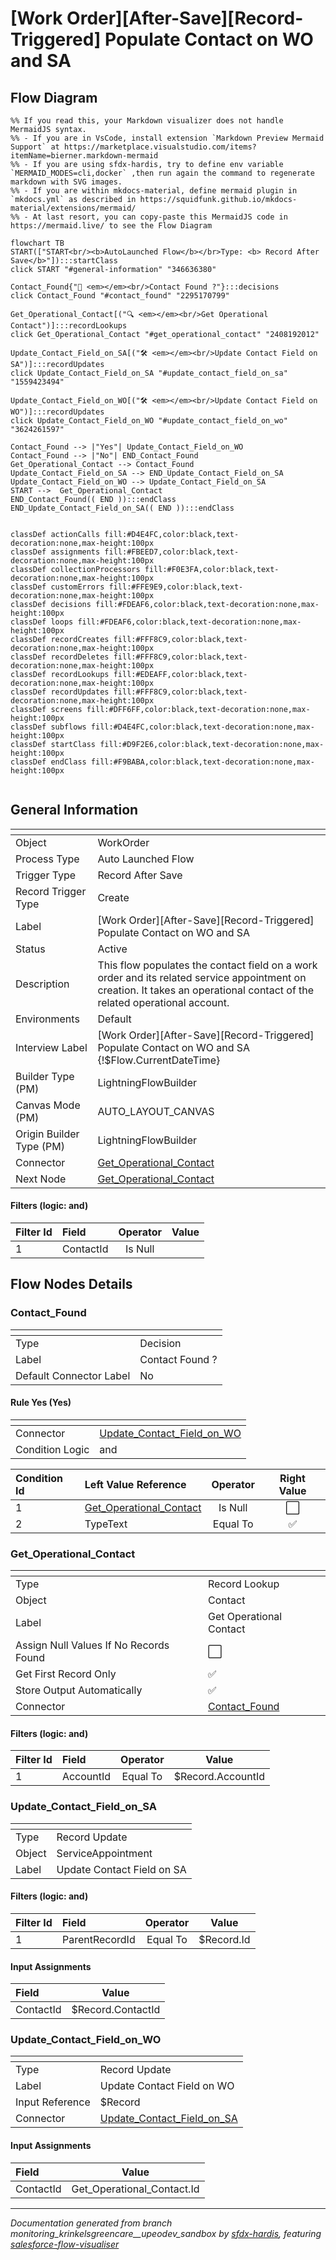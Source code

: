 # [Work Order][After-Save][Record-Triggered] Populate Contact on WO and SA

## Flow Diagram

```mermaid
%% If you read this, your Markdown visualizer does not handle MermaidJS syntax.
%% - If you are in VsCode, install extension `Markdown Preview Mermaid Support` at https://marketplace.visualstudio.com/items?itemName=bierner.markdown-mermaid
%% - If you are using sfdx-hardis, try to define env variable `MERMAID_MODES=cli,docker` ,then run again the command to regenerate markdown with SVG images.
%% - If you are within mkdocs-material, define mermaid plugin in `mkdocs.yml` as described in https://squidfunk.github.io/mkdocs-material/extensions/mermaid/
%% - At last resort, you can copy-paste this MermaidJS code in https://mermaid.live/ to see the Flow Diagram

flowchart TB
START(["START<br/><b>AutoLaunched Flow</b></br>Type: <b> Record After Save</b>"]):::startClass
click START "#general-information" "346636380"

Contact_Found{"🔀 <em></em><br/>Contact Found ?"}:::decisions
click Contact_Found "#contact_found" "2295170799"

Get_Operational_Contact[("🔍 <em></em><br/>Get Operational Contact")]:::recordLookups
click Get_Operational_Contact "#get_operational_contact" "2408192012"

Update_Contact_Field_on_SA[("🛠️ <em></em><br/>Update Contact Field on SA")]:::recordUpdates
click Update_Contact_Field_on_SA "#update_contact_field_on_sa" "1559423494"

Update_Contact_Field_on_WO[("🛠️ <em></em><br/>Update Contact Field on WO")]:::recordUpdates
click Update_Contact_Field_on_WO "#update_contact_field_on_wo" "3624261597"

Contact_Found --> |"Yes"| Update_Contact_Field_on_WO
Contact_Found --> |"No"| END_Contact_Found
Get_Operational_Contact --> Contact_Found
Update_Contact_Field_on_SA --> END_Update_Contact_Field_on_SA
Update_Contact_Field_on_WO --> Update_Contact_Field_on_SA
START -->  Get_Operational_Contact
END_Contact_Found(( END )):::endClass
END_Update_Contact_Field_on_SA(( END )):::endClass


classDef actionCalls fill:#D4E4FC,color:black,text-decoration:none,max-height:100px
classDef assignments fill:#FBEED7,color:black,text-decoration:none,max-height:100px
classDef collectionProcessors fill:#F0E3FA,color:black,text-decoration:none,max-height:100px
classDef customErrors fill:#FFE9E9,color:black,text-decoration:none,max-height:100px
classDef decisions fill:#FDEAF6,color:black,text-decoration:none,max-height:100px
classDef loops fill:#FDEAF6,color:black,text-decoration:none,max-height:100px
classDef recordCreates fill:#FFF8C9,color:black,text-decoration:none,max-height:100px
classDef recordDeletes fill:#FFF8C9,color:black,text-decoration:none,max-height:100px
classDef recordLookups fill:#EDEAFF,color:black,text-decoration:none,max-height:100px
classDef recordUpdates fill:#FFF8C9,color:black,text-decoration:none,max-height:100px
classDef screens fill:#DFF6FF,color:black,text-decoration:none,max-height:100px
classDef subflows fill:#D4E4FC,color:black,text-decoration:none,max-height:100px
classDef startClass fill:#D9F2E6,color:black,text-decoration:none,max-height:100px
classDef endClass fill:#F9BABA,color:black,text-decoration:none,max-height:100px


```

## General Information

|<!-- -->|<!-- -->|
|:---|:---|
|Object|WorkOrder|
|Process Type| Auto Launched Flow|
|Trigger Type| Record After Save|
|Record Trigger Type| Create|
|Label|[Work Order][After-Save][Record-Triggered] Populate Contact on WO and SA|
|Status|Active|
|Description|This flow populates the contact field on a work order and its related service appointment on creation. It takes an operational contact of the related operational account.|
|Environments|Default|
|Interview Label|[Work Order][After-Save][Record-Triggered] Populate Contact on WO and SA {!$Flow.CurrentDateTime}|
| Builder Type (PM)|LightningFlowBuilder|
| Canvas Mode (PM)|AUTO_LAYOUT_CANVAS|
| Origin Builder Type (PM)|LightningFlowBuilder|
|Connector|[Get_Operational_Contact](#get_operational_contact)|
|Next Node|[Get_Operational_Contact](#get_operational_contact)|


#### Filters (logic: **and**)

|Filter Id|Field|Operator|Value|
|:-- |:-- |:--:|:--: |
|1|ContactId| Is Null|<!-- -->|


## Flow Nodes Details

### Contact_Found

|<!-- -->|<!-- -->|
|:---|:---|
|Type|Decision|
|Label|Contact Found ?|
|Default Connector Label|No|


#### Rule Yes (Yes)

|<!-- -->|<!-- -->|
|:---|:---|
|Connector|[Update_Contact_Field_on_WO](#update_contact_field_on_wo)|
|Condition Logic|and|




|Condition Id|Left Value Reference|Operator|Right Value|
|:-- |:-- |:--:|:--: |
|1|[Get_Operational_Contact](#get_operational_contact)| Is Null|⬜|
|2|TypeText| Equal To|✅|




### Get_Operational_Contact

|<!-- -->|<!-- -->|
|:---|:---|
|Type|Record Lookup|
|Object|Contact|
|Label|Get Operational Contact|
|Assign Null Values If No Records Found|⬜|
|Get First Record Only|✅|
|Store Output Automatically|✅|
|Connector|[Contact_Found](#contact_found)|


#### Filters (logic: **and**)

|Filter Id|Field|Operator|Value|
|:-- |:-- |:--:|:--: |
|1|AccountId| Equal To|$Record.AccountId|




### Update_Contact_Field_on_SA

|<!-- -->|<!-- -->|
|:---|:---|
|Type|Record Update|
|Object|ServiceAppointment|
|Label|Update Contact Field on SA|


#### Filters (logic: **and**)

|Filter Id|Field|Operator|Value|
|:-- |:-- |:--:|:--: |
|1|ParentRecordId| Equal To|$Record.Id|




#### Input Assignments

|Field|Value|
|:-- |:--: |
|ContactId|$Record.ContactId|




### Update_Contact_Field_on_WO

|<!-- -->|<!-- -->|
|:---|:---|
|Type|Record Update|
|Label|Update Contact Field on WO|
|Input Reference|$Record|
|Connector|[Update_Contact_Field_on_SA](#update_contact_field_on_sa)|


#### Input Assignments

|Field|Value|
|:-- |:--: |
|ContactId|Get_Operational_Contact.Id|








___

_Documentation generated from branch monitoring_krinkelsgreencare__upeodev_sandbox by [sfdx-hardis](https://sfdx-hardis.cloudity.com), featuring [salesforce-flow-visualiser](https://github.com/toddhalfpenny/salesforce-flow-visualiser)_